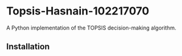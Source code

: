 # Topsis-Hasnain-102217070

A Python implementation of the TOPSIS decision-making algorithm.

## Installation
